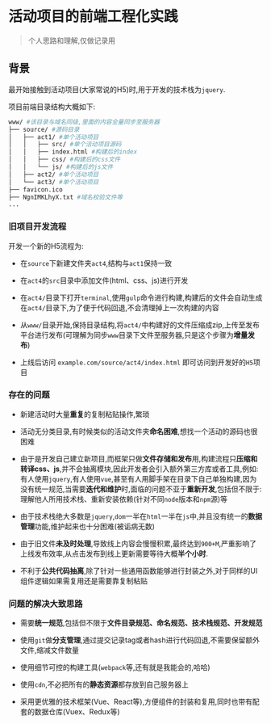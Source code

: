 # 活动项目的前端工程化实践

> 个人思路和理解,仅做记录用

## 背景

最开始接触到活动项目(大家常说的H5)时,用于开发的技术栈为`jquery`.

项目前端目录结构大概如下:

```sh
www/ #该目录与域名同级,里面的内容全量同步至服务器
├── source/ #源码目录
│   ├── act1/ #单个活动项目
│   │   ├── src/ #单个活动项目源码
│   │   ├── index.html #构建后的index
│   │   ├── css/ #构建后的css文件
│   │   └── js/ #构建后的js文件
│   ├── act2/ #单个活动项目
│   └── act3/ #单个活动项目
├── favicon.ico
├── NgnIMKLhyX.txt #域名校验文件等
...
```

### 旧项目开发流程

开发一个新的H5流程为:

* 在`source`下新建文件夹`act4`,结构与`act1`保持一致

* 在`act4`的`src`目录中添加文件(html、css、js)进行开发

* 在`act4/`目录下打开`terminal`,使用`gulp`命令进行构建,构建后的文件会自动生成在`act4/`目录下,为了便于代码回退,不会清理掉上一次构建的内容

* 从`www/`目录开始,保持目录结构,将`act4/`中构建好的文件压缩成zip,上传至发布平台进行发布(可理解为同步`www`目录下文件至服务器,只是这个步骤为**增量发布**)

* 上线后访问 `example.com/source/act4/index.html` 即可访问到开发好的`H5`项目

### 存在的问题

* 新建活动时大量**重复**的复制粘贴操作,繁琐

* 活动无分类目录,有时候类似的活动文件夹**命名困难**,想找一个活动的源码也很困难

* 由于是开发自己建立新项目,而框架只做**文件存储和发布**用,构建流程只**压缩和转译css、js**,并不会抽离模块,因此开发者会引入额外第三方库或者工具,例如:有人使用`jquery`,有人使用`vue`,甚至有人用脚手架在目录下自己单独构建,因为没有统一规范,当需要**迭代和维护**时,面临的问题不亚于**重新开发**,包括但不限于:理解他人所用技术栈、重新安装依赖(针对不同`node`版本和`npm`源)等

* 由于技术栈绝大多数是`jquery`,`dom`一半在`html`一半在`js`中,并且没有统一的**数据管理**功能,维护起来也十分困难(被诟病无数)

* 由于旧文件**未及时处理**,导致线上内容会慢慢积累,最终达到`900+M`,严重影响了上线发布效率,从点击发布到线上更新需要等待大概**半个小时**.

* 不利于**公共代码抽离**,除了针对一些通用函数能够进行封装之外,对于同样的UI组件逻辑如果需复用还是需要靠复制粘贴

### 问题的解决大致思路

* 需要**统一规范**,包括但不限于**文件目录规范、命名规范、技术栈规范、开发规范**

* 使用`git`做**分支管理**,通过提交记录tag或者hash进行代码回退,不需要保留额外文件,缩减文件数量

* 使用细节可控的构建工具(`webpack`等,还有就是我能会的,哈哈)

* 使用`cdn`,不必把所有的**静态资源**都存放到自己服务器上

* 采用更优雅的技术框架(Vue、React等),方便组件的封装和复用,同时也带有配套的数据仓库(Vuex、Redux等)
